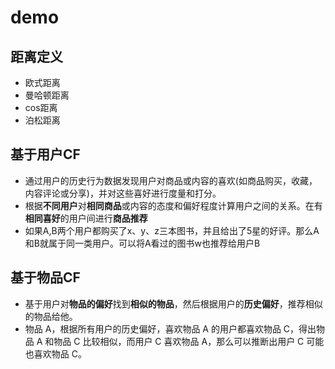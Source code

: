# demo

##	距离定义
+	欧式距离
+	曼哈顿距离
+	cos距离
+	泊松距离

## 基于用户CF
+	通过用户的历史行为数据发现用户对商品或内容的喜欢(如商品购买，收藏，内容评论或分享)，并对这些喜好进行度量和打分。
+	根据**不同用户**对**相同商品**或内容的态度和偏好程度计算用户之间的关系。在有**相同喜好**的用户间进行**商品推荐**
+	如果A,B两个用户都购买了x、y、z三本图书，并且给出了5星的好评。那么A和B就属于同一类用户。可以将A看过的图书w也推荐给用户B

## 基于物品CF
+	基于用户对**物品的偏好**找到**相似的物品**，然后根据用户的**历史偏好**，推荐相似的物品给他。
+	物品 A，根据所有用户的历史偏好，喜欢物品 A 的用户都喜欢物品 C，得出物品 A 和物品 C 比较相似，而用户 C 喜欢物品 A，那么可以推断出用户 C 可能也喜欢物品 C。